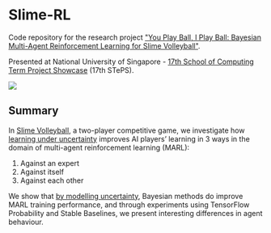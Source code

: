 # Slime-RL

Code repository for the research project ["You Play Ball, I Play Ball: Bayesian Multi-Agent Reinforcement Learning for Slime Volleyball"](https://www.slime-rl.github.io). 

Presented at National University of Singapore - [17th School of Computing Term Project Showcase](https://isteps.comp.nus.edu.sg/event/17th-steps/module/CS3244/project/4) (17th STePS).

<img src="https://user-images.githubusercontent.com/27071473/96207264-5ed17700-0f9d-11eb-80e5-8baee2408895.png">

## Summary

In [Slime Volleyball](https://github.com/hardmaru/slimevolleygym), a two-player competitive game, we investigate how <ins>learning under uncertainty</ins> improves AI players’ learning in 3 ways in the domain of multi-agent reinforcement learning (MARL):

1. Against an expert
2. Against itself
3. Against each other

We show that <ins>by modelling uncertainty</ins>, Bayesian methods do improve MARL training performance, and through experiments using TensorFlow Probability and Stable Baselines, we present interesting differences in agent behaviour.
